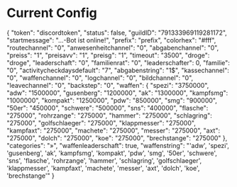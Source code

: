 # Current Config

{
  "token": "discordtoken",
  "status": false,
  "guildID": "791333969119281172",
  "startmessage": "...-Bot ist online!",
  "prefix": "prefix",
  "colorhex": "#fff",
  "routechannel": "0",
  "anwesenheitchannel": "0",
  "abgabenchannel": "0",
  "preiss": "1",
  "preisavv": "1",
  "preisg": "1",
  "timeout": "3500",
  "droge": "droge",
  "leaderschaft": "0",
  "familienrat": "0",
  "leaderschafter": 0,
  "familie": "0",
  "activitycheckdaysdefault": "7",
  "abgabenstring": "1$",
  "kassechannel": "0",
  "waffenchannel": "0",
  "logchannel": "0",
  "bildchannel": "0",
  "leavechannel": "0",
  "backstep": "0",
  "waffen": {
    "spezi": "3750000",
    "adw": "1500000",
    "gusenberg": "1200000",
    "ak": "1300000",
    "kampfsmg": "1000000",
    "kompakt": "1250000",
    "pdw": "850000",
    "smg": "900000",
    "50er": "450000",
    "schwere": "500000",
    "sns": "400000",
    "flasche": "275000",
    "rohrzange": "275000",
    "hammer": "275000",
    "schlagring": "275000",
    "golfschlaeger": "275000",
    "klappmesser": "275000",
    "kampfaxt": "275000",
    "machete": "275000",
    "messer": "275000",
    "axt": "275000",
    "dolch": "275000",
    "koe": "275000",
    "brechstange": "275000"
  },
  "categories": "»",
  "waffenleaderschaft": true,
  "waffenstring": "'adw', 'spezi', 'gusenberg', 'ak', 'kampfsmg', 'kompakt', 'pdw', 'smg', '50er', 'schwere', 'sns', 'flasche', 'rohrzange', 'hammer', 'schlagring', 'golfschlaeger', 'klappmesser', 'kampfaxt', 'machete', 'messer', 'axt', 'dolch', 'koe', 'brechstange'"
}
